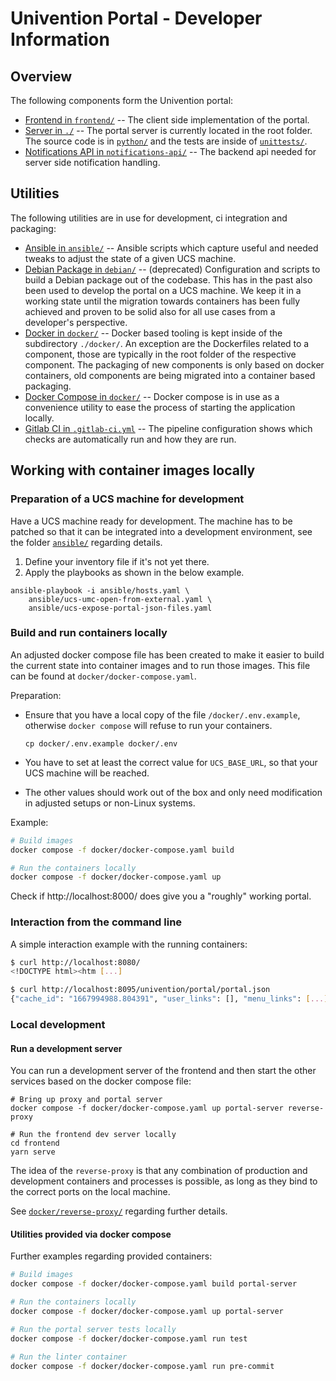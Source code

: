 # Univention Portal - Developer Information



## Overview

The following components form the Univention portal:

- [Frontend in `frontend/`](./frontend/) -- The client side implementation of
  the portal.
- [Server in `./`](./) -- The portal server is currently located in the root
  folder. The source code is in [`python/`](./python/) and the tests are inside
  of [`unittests/`](./unittests/).
- [Notifications API in `notifications-api/`](./notifications-api/) -- The
  backend api needed for server side notification handling.



## Utilities

The following utilities are in use for development, ci integration and
packaging:

- [Ansible in `ansible/`](./ansible/) -- Ansible scripts which capture useful
  and needed tweaks to adjust the state of a given UCS machine.
- [Debian Package in `debian/`](./debian/) -- (deprecated) Configuration and
  scripts to build a Debian package out of the codebase. This has in the past
  also been used to develop the portal on a UCS machine. We keep it in a working
  state until the migration towards containers has been fully achieved and
  proven to be solid also for all use cases from a developer's perspective.
- [Docker in `docker/`](./docker) -- Docker based tooling is kept inside of the
  subdirectory `./docker/`. An exception are the Dockerfiles related to a
  component, those are typically in the root folder of the respective component.
  The packaging of new components is only based on docker containers, old
  components are being migrated into a container based packaging.
- [Docker Compose in `docker/`](./docker) -- Docker compose is in use as a
  convenience utility to ease the process of starting the application locally.
- [Gitlab CI in `.gitlab-ci.yml`](./.gitlab-ci.yml) -- The pipeline
  configuration shows which checks are automatically run and how they are run.



## Working with container images locally


### Preparation of a UCS machine for development

Have a UCS machine ready for development. The machine has to be patched so that
it can be integrated into a development environment, see the folder
[`ansible/`](./ansible/) regarding details.

1. Define your inventory file if it's not yet there.
2. Apply the playbooks as shown in the below example.

```shell
ansible-playbook -i ansible/hosts.yaml \
    ansible/ucs-umc-open-from-external.yaml \
    ansible/ucs-expose-portal-json-files.yaml
```


### Build and run containers locally

An adjusted docker compose file has been created to make it easier to build the
current state into container images and to run those images. This file can be found at
`docker/docker-compose.yaml`.


Preparation:

- Ensure that you have a local copy of the file `/docker/.env.example`, otherwise
  `docker compose` will refuse to run your containers.

  ```
  cp docker/.env.example docker/.env
  ```

- You have to set at least the correct value for `UCS_BASE_URL`, so that your
  UCS machine will be reached.

- The other values should work out of the box and only need modification in
  adjusted setups or non-Linux systems.


Example:

```sh
# Build images
docker compose -f docker/docker-compose.yaml build

# Run the containers locally
docker compose -f docker/docker-compose.yaml up
```

Check if http://localhost:8000/ does give you a "roughly" working portal.


### Interaction from the command line

A simple interaction example with the running containers:

```sh
$ curl http://localhost:8080/
<!DOCTYPE html><htm [...]

$ curl http://localhost:8095/univention/portal/portal.json
{"cache_id": "1667994988.804391", "user_links": [], "menu_links": [...]
```


### Local development


#### Run a development server

You can run a development server of the frontend and then start the other
services based on the docker compose file:

```
# Bring up proxy and portal server
docker compose -f docker/docker-compose.yaml up portal-server reverse-proxy

# Run the frontend dev server locally
cd frontend
yarn serve
```

The idea of the `reverse-proxy` is that any combination of production and
development containers and processes is possible, as long as they bind to the
correct ports on the local machine.

See [`docker/reverse-proxy/`](./docker/reverse-proxy/) regarding further
details.


#### Utilities provided via docker compose

Further examples regarding provided containers:

```sh
# Build images
docker compose -f docker/docker-compose.yaml build portal-server

# Run the containers locally
docker compose -f docker/docker-compose.yaml up portal-server

# Run the portal server tests locally
docker compose -f docker/docker-compose.yaml run test

# Run the linter container
docker compose -f docker/docker-compose.yaml run pre-commit
```
